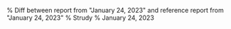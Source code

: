 % Diff between report from "January 24, 2023" and reference report from "January 24, 2023"
% Strudy
% January 24, 2023



